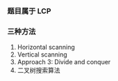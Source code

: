### 题目属于 LCP



### 三种方法
1. Horizontal scanning
2. Vertical scanning
3. Approach 3: Divide and conquer
4. 二叉树搜索算法